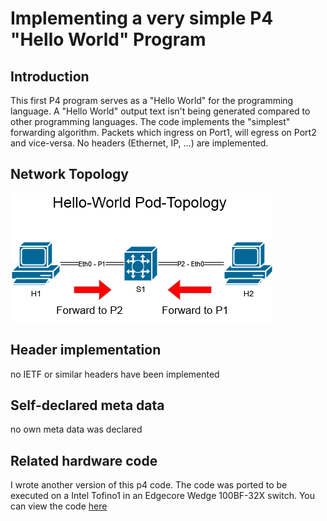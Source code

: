 # Implementing a very simple P4 "Hello World" Program

## Introduction

This first P4 program serves as a "Hello World" for the programming language. A "Hello World" output text isn't being generated compared to other programming languages. The code implements the "simplest" forwarding algorithm. Packets which ingress on Port1, will egress on Port2 and vice-versa.
No headers (Ethernet, IP, ...) are implemented.

## Network Topology
![alt text](https://github.com/Selltowitz/p4/blob/main/Topo-Drawings/Hello-World.png?raw=true)

## Header implementation
no IETF or similar headers have been implemented

## Self-declared meta data
no own meta data was declared

## Related hardware code
I wrote another version of this p4 code. The code was ported to be executed on a Intel Tofino1 in an Edgecore Wedge 100BF-32X switch.
You can view the code [here](https://github.com/Selltowitz/p4/tree/main/Tofino_Exercices/01_Hello_World)